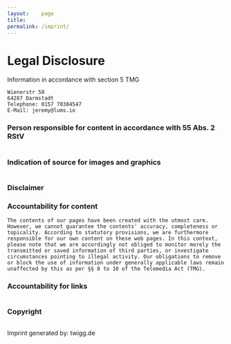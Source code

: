 ```yaml
---
layout:    page
title:     
permalink: /imprint/
---
```






# Legal Disclosure
Information in accordance with section 5 TMG

```Jeremy Ondrey 
Wienerstr 50
64287 Darmstadt
Telephone: 0157 70384547
E-Mail: jeremy@lums.io
```


### Person responsible for content in accordance with 55 Abs. 2 RStV

```Jeremy Ondrey
```

### Indication of source for images and graphics

```Benjamin Weber
```

### Disclaimer

### Accountability for content
```The contents of our pages have been created with the utmost care. However, we cannot guarantee the contents' accuracy, completeness or topicality. According to statutory provisions, we are furthermore responsible for our own content on these web pages. In this context, please note that we are accordingly not obliged to monitor merely the transmitted or saved information of third parties, or investigate circumstances pointing to illegal activity. Our obligations to remove or block the use of information under generally applicable laws remain unaffected by this as per §§ 8 to 10 of the Telemedia Act (TMG).```

### Accountability for links
```Responsibility for the content of external links (to web pages of third parties) lies solely with the operators of the linked pages. No violations were evident to us at the time of linking. Should any legal infringement become known to us, we will remove the respective link immediately.
```

### Copyright
```Our web pages and their contents are subject to German copyright law. Unless expressly permitted by law (§ 44a et seq. of the copyright law), every form of utilizing, reproducing or processing works subject to copyright protection on our web pages requires the prior consent of the respective owner of the rights. Individual reproductions of a work are allowed only for private use, so must not serve either directly or indirectly for earnings. Unauthorized utilization of copyrighted works is punishable (§ 106 of the copyright law).
```

Imprint generated by: twigg.de